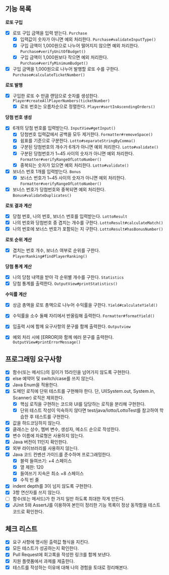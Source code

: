 ## 기능 목록

**로또 구입**

- [x] 로또 구입 금액을 입력 받는다. `Purchase`
    - [x] 입력값이 숫자가 아니면 예외 처리한다. `Purchase#validateInputType()`
    - [x] 구입 금액이 1,000원으로 나누어 떨어지지 않으면 예외 처리한다. `Purchase#verifyUnitOfBudget()`
    - [x] 구입 금액이 1,000원보다 작으면 예외 처리한다. `Purchase#verifyMinimumBudget()`
- [x] 구입 금액을 1,000원으로 나누어 발행할 로또 수를 구한다. `Purchase#calculateTicketNumber()`

**로또 발행**

- [x] 구입한 로또 수 만큼 랜덤으로 숫자를 생성한다. `Player#createAllPlayerNumbers(ticketNumber)`
    - [x] 로또 번호는 오름차순으로 정렬한다. `Player#sortInAscendingOrders()`

**당첨 번호 생성**

- [x] 6개의 당첨 번호를 입력받는다. `InputView#getInput()`
    - [x] 당첨번호 입력값에서 공백을 모두 제거한다. `Formatter#removeSpace()`
    - [x] 쉼표를 기준으로 구분한다. `Lotto#separateStringByComma()`
    - [x] 구분된 당첨번호의 개수가 6개가 아니면 예외 처리한다. `Lotto#validate()`
    - [x] 구분된 당첨번호가 1~45 사이의 숫자가 아니면 예외 처리한다. `Formatter#verifyRangeOfLottoNumber()`
    - [x] 중복되는 숫자가 있으면 예외 처리한다. `Lotto#validate()`
- [x] 보너스 번호 1개를 입력받는다. `Bonus`
    - [x] 보너스 번호가 1~45 사이의 숫자가 아니면 예외 처리한다. `Formatter#verifyRangeOfLottoNumber()`
- [x] 보너스 번호가 당첨번호와 중복되면 예외 처리한다. `Bonus#validateDuplicates()`

**로또 결과 계산**

- [x] 당첨 번호, 나의 번호, 보너스 번호를 입력받는다. `LottoResult`
- [x] 나의 번호와 당첨번호 중 겹치는 개수를 구한다. `LottoResult#calculateMatch()`
- [x] 나의 번호에 보너스 번호가 포함되는 지 구한다. `LottoResult#hasBonusNumber()`

**로또 순위 계산**

- [x] 겹치는 번호 개수, 보너스 여부로 순위를 구한다. `PlayerRanking#findPlayerRanking()`

**당첨 통계 계산**

- [x] 나의 당첨 내역을 받아 각 순위별 개수를 구한다. `Statistics`
- [x] 당첨 통계를 출력한다. `OutputView#printStatistics()`

**수익률 계산**

- [x] 상금 총액을 로또 총액으로 나누어 수익률을 구한다. `Yield#calculateYield()`
- [x] 수익률을 소수 둘째 자리에서 반올림해 출력한다. `Formatter#formatYield()`


- [x] 입출력 시에 함께 요구사항의 문구를 함께 출력한다. `Outputview`
- [x] 예외 처리 시에 [ERROR]와 함께 에러 문구를 출력한다. `OutputView#printErrorMessage()`


## 프로그래밍 요구사항

- [x] 함수(또는 메서드)의 길이가 15라인을 넘어가지 않도록 구현한다.
- [x] else 예약어 및 switch/case를 쓰지 않는다.
- [x] Java Enum을 적용한다.
- [x] 도메인 로직에 단위 테스트를 구현해야 한다. 단, UI(System.out, System.in, Scanner) 로직은 제외한다.
    - [x] 핵심 로직을 구현하는 코드와 UI를 담당하는 로직을 분리해 구현한다.
    - [x] 단위 테스트 작성이 익숙하지 않다면 test/java/lotto/LottoTest를 참고하여 학습한 후 테스트를 구현한다.
- [x] 값을 하드코딩하지 않는다.
- [x] 클래스는 상수, 멤버 변수, 생성자, 메소드 순으로 작성한다.
- [x] 변수 이름에 자료형은 사용하지 않는다.
- [x] Java 버전이 11인지 확인한다.
- [x] 외부 라이브러리를 사용하지 않는다.
- [x] Java 코드 컨벤션 가이드를 준수하며 프로그래밍한다.
    - [x] 블럭 들여쓰기: +4 스페이스
    - [x] 열 제한: 120
    - [x] 들여쓰기 지속은 최소 +8 스페이스
    - [x] 수직 빈 줄
- [x] indent depth를 3이 넘지 않도록 구현한다.
- [x] 3항 연산자를 쓰지 않는다.
- [ ] 함수(또는 메서드)가 한 가지 일만 하도록 최대한 작게 만든다.
- [x] JUnit 5와 AssertJ를 이용하여 본인이 정리한 기능 목록이 정상 동작함을 테스트 코드로 확인한다.

## 체크 리스트

- [x] 요구 사항에 명시된 출력값 형식을 지킨다.
- [x] 모든 테스트가 성공하는지 확인한다.
- [x] Pull Request에 회고록을 작성한 링크를 함께 보낸다.
- [x] 지원 플랫폼에서 과제를 제출한다.
- [x] 테스트를 작성하는 이유에 대해 나의 경험을 토대로 정리해본다.
